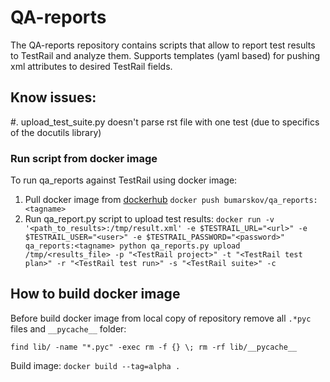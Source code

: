 # QA-reports
The QA-reports repository contains scripts that allow to report test results to TestRail and analyze them.
Supports templates (yaml based) for pushing xml attributes to desired TestRail fields.

## Know issues:
#. upload_test_suite.py doesn't parse rst file with one test (due to specifics of the docutils library)

### Run script from docker image
To run qa_reports against TestRail using docker image:
1. Pull docker image from [dockerhub](https://hub.docker.com/r/bumarskov/qa_reports)
`docker push bumarskov/qa_reports:<tagname>`
2. Run qa_report.py script to upload test results:
`docker run -v '<path_to_results>:/tmp/result.xml' -e $TESTRAIL_URL="<url>" -e $TESTRAIL_USER="<user>" -e $TESTRAIL_PASSWORD="<password>" qa_reports:<tagname> python qa_reports.py upload /tmp/<results_file> -p "<TestRail project>" -t "<TestRail test plan>" -r "<TestRail test run>" -s "<TestRail suite>" -c`

## How to build docker image
Before build docker image from local copy of repository remove all `.*pyc` files and `__pycache__` folder:

`find lib/ -name "*.pyc" -exec rm -f {} \;
rm -rf lib/__pycache__`

Build image:
`docker build --tag=alpha .`
